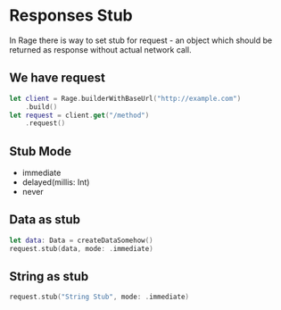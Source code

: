 Responses Stub
=============================
In Rage there is way to set stub for request - an object which should be returned as response without actual network call.

## We have request ##
```swift
let client = Rage.builderWithBaseUrl("http://example.com")
    .build()
let request = client.get("/method")
    .request()
```
## Stub Mode ##
- immediate
- delayed(millis: Int)
- never

## Data as stub ##
```swift
let data: Data = createDataSomehow()
request.stub(data, mode: .immediate)
```

## String as stub ##
```swift
request.stub("String Stub", mode: .immediate)
```
